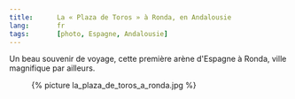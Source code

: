 ```yaml
---
title:      La « Plaza de Toros » à Ronda, en Andalousie
lang:       fr
tags:       [photo, Espagne, Andalousie]
---
```


Un beau souvenir de voyage, cette première arène d'Espagne à Ronda, ville magnifique par ailleurs.

<figure>
  {% picture la_plaza_de_toros_a_ronda.jpg %}
</figure>
